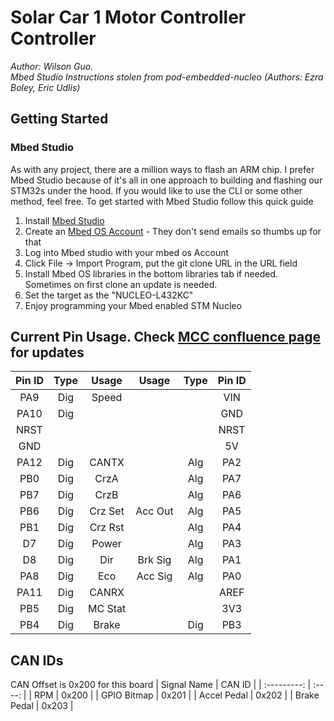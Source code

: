 # Solar Car 1 Motor Controller Controller
*Author: Wilson Guo. \
 Mbed Studio Instructions stolen from pod-embedded-nucleo (Authors: Ezra Boley, Eric Udlis)*

## Getting Started

### Mbed Studio
As with any project, there are a million ways to flash an ARM chip. I prefer Mbed Studio because of it's all in one approach to building and flashing our STM32s under the hood. If you would like to use the CLI or some other method, feel free.
To get started with Mbed Studio follow this quick guide
1. Install [Mbed Studio](https://os.mbed.com/studio/)
2. Create an [Mbed OS Account](https://os.mbed.com) - They don't send emails so thumbs up for that
3. Log into Mbed studio with your mbed os Account
4. Click File -> Import Program, put the git clone URL in the URL field
5. Install Mbed OS libraries in the bottom libraries tab if needed. Sometimes on first clone an update is needed.
7. Set the target as the "NUCLEO-L432KC"
8. Enjoy programming your Mbed enabled STM Nucleo


## Current Pin Usage. Check [MCC confluence page](https://badgerloop.atlassian.net/wiki/spaces/EL/pages/167378955/Motor+Controller+Controller+Rev+A+Design) for updates
| Pin ID  | Type  | Usage   | Usage   | Type  | Pin ID|
| :---:   | :---: | :---:   | :---:   | :---: | :---: |
| PA9     | Dig   | Speed   |         |       | VIN   |
| PA10    | Dig   |         |         |       | GND   |
| NRST    |       |         |         |       | NRST  |
| GND     |       |         |         |       | 5V    |
| PA12    | Dig   | CANTX   |         | Alg   | PA2   |
| PB0     | Dig   | CrzA    |         | Alg   | PA7   |
| PB7     | Dig   | CrzB    |         | Alg   | PA6   |
| PB6     | Dig   | Crz Set | Acc Out | Alg   | PA5   |
| PB1     | Dig   | Crz Rst |         | Alg   | PA4   |
| D7      | Dig   | Power   |         | Alg   | PA3   |
| D8      | Dig   | Dir     | Brk Sig | Alg   | PA1   |
| PA8     | Dig   | Eco     | Acc Sig | Alg   | PA0   |
| PA11    | Dig   | CANRX   |         |       | AREF  |
| PB5     | Dig   | MC Stat |         |       | 3V3   |
| PB4     | Dig   | Brake   |         | Dig   | PB3   |


## CAN IDs
CAN Offset is 0x200 for this board
| Signal Name | CAN ID |
| :---------: | :----: |
| RPM         | 0x200  |
| GPIO Bitmap | 0x201  |
| Accel Pedal | 0x202  |
| Brake Pedal | 0x203  |